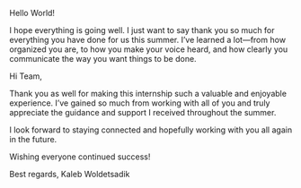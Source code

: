 Hello World!

I hope everything is going well. I just want to say thank you so much for everything you have done for us this summer. I’ve learned a lot—from how organized you are, to how you make your voice heard, and how clearly you communicate the way you want things to be done.

Hi Team,

Thank you as well for making this internship such a valuable and enjoyable experience. I’ve gained so much from working with all of you and truly appreciate the guidance and support I received throughout the summer.

I look forward to staying connected and hopefully working with you all again in the future.

Wishing everyone continued success!

Best regards,
Kaleb Woldetsadik
